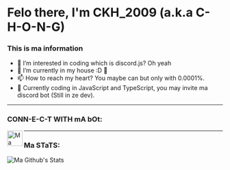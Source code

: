 # Felo there, I'm CKH_2009 (a.k.a C-H-O-N-G)

### This is ma information
- 👀 I’m interested in coding which is discord.js? Oh yeah
- 🌱 I’m currently in my house :D 🤣
- 📫 How to reach my heart? You maybe can but only with 0.0001%.
- 🎲 Currently coding in JavaScript and TypeScript, you may invite ma discord bot (Still in ze dev).
________________________________________________________________________________________________________________________________________________________________________________

### CONN-E-C-T WITH mA bOt:
[<img align="left" alt="Ma Discord Bot" width="36px" src="https://i.ibb.co/9N6xDzK/pngwing-com.png" />][Discord Bot]
________________________________________________________________________________________________________________________________________________________________________________

### Ma STaTS:
![Ma Github's Stats](https://github-readme-stats.vercel.app/api?username=C-H-O-N-G&show_icons=true&theme=radical)

<br />
<br />

[Discord Bot]: https://discord.com/oauth2/authorize?client_id=929979298260070481&scope=applications.commands%20bot&permissions=1099511627775

<!---
C-H-O-N-G/C-H-O-N-G is a not ✨ special ✨ repository because I haven't posted any thing XD. 
Be prepared and look for my repository when I post a repository in Github!
--->
